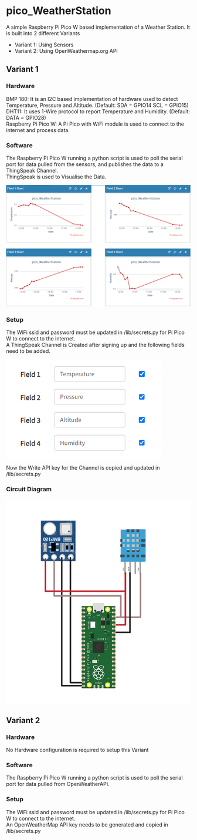 # pico_WeatherStation

A simple Raspberry Pi Pico W based implementation of a Weather Station.
It is built into 2 different Variants
- Variant 1: Using Sensors
- Variant 2: Using OpenWeathermap.org API

## Variant 1

### Hardware

BMP 180: It is an I2C based implementation of hardware used to detect Temperature, Pressure and Altitude. (Default: SDA = GPIO14 SCL = GPIO15)  
DHT11: It uses 1-Wire protocol to report Temperature and Humidity. (Default: DATA = GPIO28)  
Raspberry Pi Pico W: A Pi Pico with WiFi module is used to connect to the internet and process data.  

### Software

The Raspberry Pi Pico W running a python script is used to poll the serial port for data pulled from the sensors, and publishes the data to a ThingSpeak Channel.  
ThingSpeak is used to Visualise the Data.  

![ThingSpeak Charts](https://github.com/METACRYPT12/pico_WeatherStation/blob/master/img/ThingSpeak_Charts.png)

### Setup

The WiFi ssid and password must be updated in /lib/secrets.py for Pi Pico W to connect to the internet.  
A ThingSpeak Channel is Created after signing up and the following fields need to be added.  

![ThingSpeak Fields](https://github.com/METACRYPT12/pico_WeatherStation/blob/master/img/ThingSpeak_Fields.png)

Now the Write API key for the Channel is copied and updated in /lib/secrets.py

### Circuit Diagram

![Circuit Diagram](https://github.com/METACRYPT12/pico_WeatherStation/blob/master/img/Pinout_Diagram.jpg)

## Variant 2

### Hardware

No Hardware configuration is required to setup this Variant

### Software

The Raspberry Pi Pico W running a python script is used to poll the serial port for data pulled from OpenWeatherAPI.  

### Setup

The WiFi ssid and password must be updated in /lib/secrets.py for Pi Pico W to connect to the internet.  
An OpenWeatherMap API key needs to be generated and copied in /lib/secrets.py
